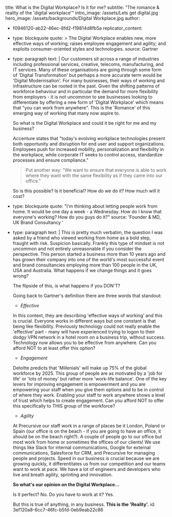 title: What is the Digital Workplace? Is it for me?
subtitle: "The romance & reality of the 'digital workplace'"
intro_image: /assets/Lets get digital.jpg
hero_image: /assets/backgrounds/Digital Workplace.jpg
author:
  - f0946120-ab22-46ec-8fd2-f19814d8fb5a
replicator_content:
  - 
    type: blockquote
    quote: >
      The Digital Workplace enables new, more effective ways of working; raises employee engagement and
      agility; and exploits consumer-oriented styles and technologies.
    source: Gartner
  - 
    type: paragraph
    text: |
      Our customers sit across a range of industries including professional services, creative, telecoms, manufacturing, and IT services. Many of these organisations are going through some form of 'Digital Transformation' but perhaps a more accurate term would be 'Digital Modernisation'. For many businesses, their ways of working and infrastructure can be rooted in the past. Given the shifting patterns of workforce behaviour and in particular the demand for more flexibility from employers - it is not uncommon to see businesses looking to differentiate by offering a new form of 'Digital Workplace' which means that "you can work from anywhere". This is the 'Romance' of this emerging way of working that many now aspire to.
      
      So what is the Digital Workplace and could it be right for me and my business?
      
      Accenture states that "today's evolving workplace technologies present both opportunity and disruption for end user and support organizations. Employees push for increased mobility, personalization and flexibility in the workplace, while corporate IT seeks to control access, standardize processes and ensure compliance."
      
      > Put another way: "We want to ensure that everyone is able to work where they want with the same flexibility as if they came into our office."
      
      So is this possible? Is it beneficial? How do we do it? How much will it cost?
  - 
    type: blockquote
    quote: "I'm thinking about letting people work from home. It would be one day a week - a Wednesday. How do I know that everyone's working? How do you guys do it?"
    source: 'Founder & MD, UK Brand Consultancy '
  - 
    type: paragraph
    text: |
      This is pretty much verbatim, the question I was asked by a friend who viewed working from home as a bold step, fraught with risk. Suspicion basically. Frankly this type of mindset is not uncommon and not entirely unreasonable if you consider the perspective. This person started a business more than 10 years ago and has grown their company into one of the world's most successful event and brand consultancies employing more than 100 people in the UK, USA and Australia. What happens if we change things and it goes wrong?
      
      The flipside of this, is what happens if you DON'T?
      
      Going back to Gartner's definition there are three words that standout:
      
      + *Effective*
      
      In this context, they are describing 'effective ways of working' and this is crucial. Everyone works in different ways but one constant is that being like flexibility. Previously technology could not really enable the 'effective' part - many will have experienced trying to logon to their dodgy VPN network in a hotel room on a business trip, without success. Technology now allows you to be effective from anywhere. Can you afford NOT to at least offer this option?
      
      + *Engagement*
      
      Deloitte predicts that 'Millenials' will make up 75% of the global workforce by 2025. This group of people are as motivated by a 'job for life' or 'lots of money' but rather more 'work-life balance'. One of the key levers for improving engagement is empowerment and you are empowering your staff when you give them options and to be in control of where they work. Enabling your staff to work anywhere shows a level of trust which helps to create engagement. Can you afford NOT to offer this specifically to THIS group of the workforce?
      
      + *Agility*
      
      At Precursive our staff work in a range of places be it London, Poland or Spain (our office is on the beach - if you are going to have an office, it should be on the beach right?). A couple of people go to our office but most work from home or sometimes the offices of our clients! We use things like Slack for internal communications, Google for external communications, Salesforce for CRM, and Precursive for managing people and projects. Speed in our business is crucial because we are growing quickly, it differentitates us from our competition and our teams want to work at pace. We have a lot of engineers and developers who live and breath agility, sprinting and innovation.
      
      **So what's our opinion on the Digital Workplace...**
      
      Is it perfect? No.
      Do you have to work at it? Yes.
      
      But this is true of anything, in any business. **This is the 'Reality'.**
id: 3ef120a8-6cc7-46fc-b5fd-0eb9eab22c86
